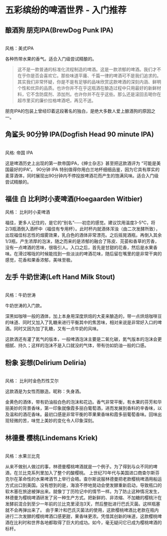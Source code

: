 # 五彩缤纷的啤酒世界 - 入门推荐
## 酿酒狗 朋克IPA(BrewDog Punk IPA)
[](img/bear/Punk-IPA.png)  
风格：美式IPA  

各种热带水果的香气。适合入门级尝试精酿的。

> 这不是一款普通的标准化流程制造的啤酒。这是一款浓郁的啤酒。我们才不在乎你是否会喜欢它。那些味道平庸、千篇一律的啤酒可不是我们追求的。其实我们非常怀疑，你是不是有足够的品味欣赏这款啤酒的深刻内涵、鲜明个性和优异的品质。也许你并不在乎这瓶酒在酿造过程中只用最好的新鲜材料，它不含防腐剂、添加剂。也许你并不在乎这些。那么还是滚回去喝你在超市里买的廉价拉格啤酒吧，再见不送。

朋克IPA的包装上曾经印着这段著名的独白，是绝大多数人爱上酿酒狗的原因之一。

## 角鲨头 90分钟 IPA(Dogfish Head 90 minute IPA)
[](img/bear/90-minute-IPA.png)  
风格: 帝国 IPA  

这是啤酒历史上出现的第一款帝国IPA，《绅士杂志》甚至把这款酒评为 “可能是美国最好的IPA”。
90分钟 IPA 特别值得你用白兰地杯细细品鉴，因为它具有厚实的麦芽酒体，同时展现出90分钟内不停投放啤酒花而产生的饱满风味。适合入门级尝试精酿的。

## 福佳 白 比利时小麦啤酒(Hoegaarden Witbier)
[](img/bear//hoegaarden-witbier.png)
风格： 比利时小麦啤酒

福佳，更多人记住的，是它的“别名”----初恋的感觉。建议饮用温度3-5℃，将2/3瓶酒倒入酒杯中（福佳有专用杯）。此时杯内就酒体浑浊（由二次发酵所致），出现福佳标志性的烟雾效果，乳白色的酒体非常漂亮。之后摇晃酒瓶，再倒入其余1/3瓶，产生浓厚的泡沫，随之而来的是浓郁的融合了陈皮、芫荽和香草的芳香，没有一点啤酒的苦味，很吸引人。入口之后，首先是甘甜的花香，然后是水果香味。在滑过喉咙的时候能找到一些淡淡的啤酒花味，随后留在嘴里的是非常干爽的感觉，花香和果香浓郁，美味至极。

## 左手 牛奶世涛(Left Hand Milk Stout)
[](img/bear/left-hand-milk-stout.png)  
风格：牛奶世涛

牛奶世涛的入门款。

深黑如咖啡一般的酒体，加上本身用深度烘焙的大麦来酿造的，带一点烘焙咖啡豆的味道、同时又加入了乳糖来进行平衡其中的焦苦味，相对来说是非常好入口的啤酒。同时又因为加了乳糖，又有一点牛奶的风味。

这款酒还有灌了氮气的版本，一般啤酒泡沫主要是二氧化碳，氮气版本的泡沫会更细腻、持久；这样的泡沫不是入口就没的气体，带有彷如奶油一般的口感。

## 粉象 妄想(Delirium Deliria)
[](img/bear/delirium-deliria.png)  
风格： 比利时金色烈性艾尔  

这款酒是为女性而酿造。昵称：失身酒。

金黄色的酒体，带有奶油般白色的泡沫和花边。香气非常平衡，有水果的芬芳和华丽美妙的背景香味，第一印象就像霞多丽白葡萄酒，进而发展到香料的辛香味，以及温和的酒花香味。最初口感是非常平衡的苹果果香味和霞多丽葡萄香味。回味出现轻微的苦，味觉上美妙的变化令人印象深刻。

## 林德曼 樱桃(Lindemans Kriek)
[](img/bear/Lindemans-Kriek.png)  
风格：水果兰比克

从来不做别人做过的事，林德曼樱桃啤酒就是一个例子。为了得到与众不同的啤酒，在兰比克系列里加入了整个的酸樱桃。
上世纪70年代与美国进口商查尔斯芬克尔在革命性的水果啤酒节上举行会晤。查尔斯说服林德曼把老款樱桃啤酒用船运方式出口到美国。没有想到的是，海浪不停地晃动会使发酵重新启动，导致瓶口的软木塞在旅途被弹出来。就像丁丁历险记中的情节一样。为了防止这种情况发生，林德曼为樱桃啤酒研发了另一种生产方式。把新鲜的、非浓缩、不加糖的樱桃汁在发酵前混合到至少一年前的兰比克里浸泡3天，然后整批进行巴氏灭菌。这样瓶塞就不会再弹出来了。
由于果汁和巴氏灭菌法的使用，这款樱桃啤酒比老款在瓶内进行二次发酵的樱桃啤酒口感更甜，果香味更浓。凭借其创新的味道，这款樱桃啤酒在比利时和世界各地都取得了巨大的成功。如今，毫无疑问它已成为樱桃啤酒的标杆。